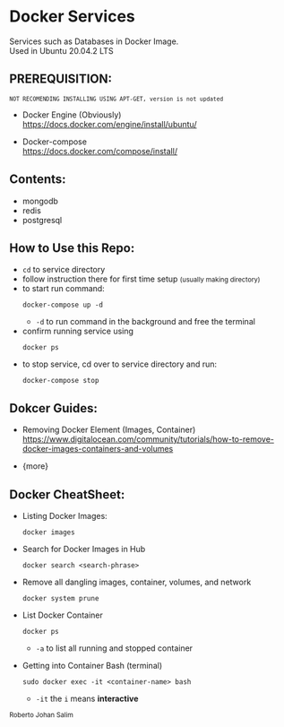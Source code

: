 # Docker Services
Services such as Databases in Docker Image. <br>
Used in Ubuntu 20.04.2 LTS

## PREREQUISITION:

<small>`NOT RECOMENDING INSTALLING USING APT-GET, version is not updated`</small>

- Docker Engine (Obviously) <br>
https://docs.docker.com/engine/install/ubuntu/

- Docker-compose<br>
https://docs.docker.com/compose/install/


## Contents:
- mongodb
- redis
- postgresql

## How to Use this Repo:
- `cd` to service directory
- follow instruction there for first time setup <small>(usually making directory)</small>
- to start run command:
    ```
    docker-compose up -d
    ```
    - `-d` to run command in the background and free the terminal
- confirm running service using 
    ```
    docker ps
    ```
- to stop service, cd over to service directory and run:
    ```
    docker-compose stop
    ```


## Dokcer Guides:
- Removing Docker Element (Images, Container) <br>
 https://www.digitalocean.com/community/tutorials/how-to-remove-docker-images-containers-and-volumes

- {more} 

## Docker CheatSheet:
- Listing Docker Images:
    ```
    docker images
    ```
- Search for Docker Images in Hub
    ```
    docker search <search-phrase>
    ```

- Remove all dangling images, container, volumes, and network
    ```
    docker system prune
    ```

- List Docker Container
    ```
    docker ps
    ```
    - `-a` to list all running and stopped container

- Getting into Container Bash (terminal)
    ```
    sudo docker exec -it <container-name> bash
    ```
    - `-it` the `i` means <b>interactive</b>


<small>Roberto Johan Salim</small>